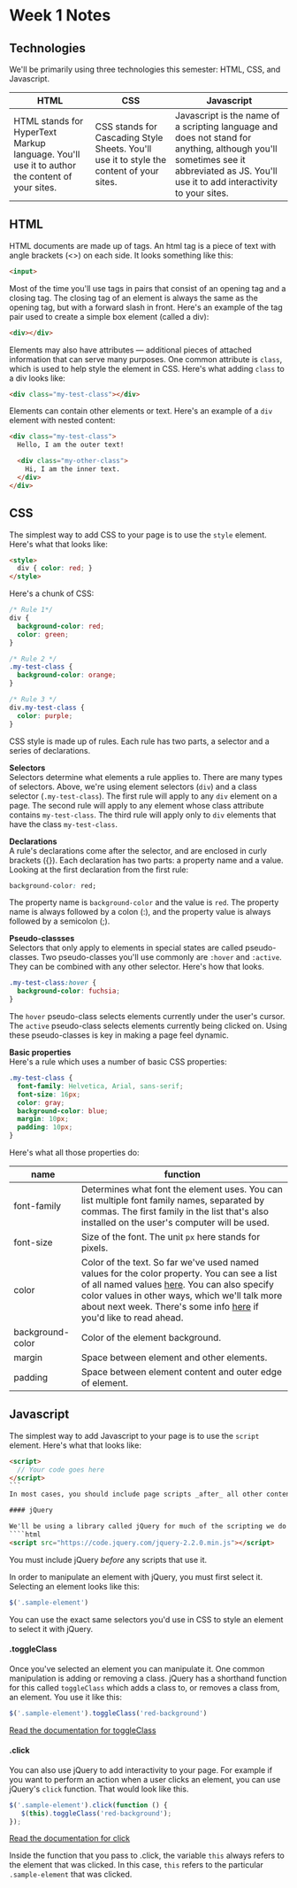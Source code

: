 # Week 1 Notes

## Technologies

We'll be primarily using three technologies this semester: HTML, CSS, and Javascript.


HTML | CSS | Javascript
---- | --- | ----------
HTML stands for HyperText Markup language. You'll use it to author the content of your sites. | CSS stands for Cascading Style Sheets. You'll use it to style the content of your sites. | Javascript is the name of a scripting language and does not stand for anything, although you'll sometimes see it abbreviated as JS. You'll use it to add interactivity to your sites.

## HTML
HTML documents are made up of tags. An html tag is a piece of text with angle brackets (<>) on each side. It looks something like this:
````html
<input>
````

Most of the time you'll use tags in pairs that consist of an opening tag and a closing tag. The closing tag of an element is always the same as the opening tag, but with a forward slash in front. Here's an example of the tag pair used to create a simple box element (called a div):
````html
<div></div>
````

Elements may also have attributes — additional pieces of attached information that can serve many purposes. One common attribute is `class`, which is used to help style the element in CSS. Here's what adding `class` to a div looks like:
````html
<div class="my-test-class"></div>
````

Elements can contain other elements or text. Here's an example of a `div` element with nested content:
````html
<div class="my-test-class">
  Hello, I am the outer text!

  <div class="my-other-class">
    Hi, I am the inner text.
  </div>
</div>
````

## CSS

The simplest way to add CSS to your page is to use the `style` element. Here's what that looks like:
```html
<style>
  div { color: red; }
</style>
```

Here's a chunk of CSS:
```css
/* Rule 1*/
div {
  background-color: red;
  color: green;
}

/* Rule 2 */
.my-test-class {
  background-color: orange;
}

/* Rule 3 */
div.my-test-class {
  color: purple;
}
```

CSS style is made up of rules. Each rule has two parts, a selector and a series of declarations. 

**Selectors**  
Selectors determine what elements a rule applies to. There are many types of selectors. Above, we're using element selectors (`div`) and a class selector (`.my-test-class`). The first rule will apply to any `div` element on a page. The second rule will apply to any element whose class attribute contains `my-test-class`. The third rule will apply only to `div` elements that have the class `my-test-class`.

**Declarations**  
A rule's declarations come after the selector, and are enclosed in curly brackets ({}). Each declaration has two parts: a property name and a value. Looking at the first declaration from the first rule:
```css
background-color: red;
```
The property name is `background-color` and the value is `red`. The property name is always followed by a colon (:), and the property value is always followed by a semicolon (;).

**Pseudo-classses**  
Selectors that only apply to elements in special states are called pseudo-classes. Two pseudo-classes you'll use commonly are `:hover` and `:active`. They can be combined with any other selector. Here's how that looks.
```css
.my-test-class:hover {
  background-color: fuchsia;
}
```
The `hover` pseudo-class selects elements currently under the user's cursor. The `active` pseudo-class selects elements currently being clicked on. Using these pseudo-classes is key in making a page feel dynamic.

**Basic properties**  
Here's a rule which uses a number of basic CSS properties:
```css
.my-test-class {
  font-family: Helvetica, Arial, sans-serif;
  font-size: 16px;
  color: gray;
  background-color: blue;
  margin: 10px;
  padding: 10px;
}
```

Here's what all those properties do:

name | function
----- | ---------
font-family | Determines what font the element uses. You can list multiple font family names, separated by commas. The first family in the list that's also installed on the user's computer will be used.
font-size | Size of the font. The unit `px` here stands for pixels.
color |  Color of the text. So far we've used named values for the color property. You can see a list of all named values [here](http://www.crockford.com/wrrrld/color.html). You can also specify color values in other ways, which we'll talk more about next week. There's some info [here](https://developer.mozilla.org/en-US/docs/Web/CSS/color_value) if you'd like to read ahead.
background-color | Color of the element background.
margin | Space between element and other elements.
padding | Space between element content and outer edge of element.

## Javascript

The simplest way to add Javascript to your page is to use the `script` element. Here's what that looks like:
````html
<script>
  // Your code goes here
</script>
```
In most cases, you should include page scripts _after_ all other content. Scripts are executed as soon as the browser parses them. If the elements your script operates on have not yet been parsed, your script will not work correctly.

#### jQuery

We'll be using a library called jQuery for much of the scripting we do this semester. jQuery makes manipulating elements on a page much easier than it is using plain javascript. You can use a `script` element to include jQuery on your page.
````html
<script src="https://code.jquery.com/jquery-2.2.0.min.js"></script>
````
You must include jQuery _before_ any scripts that use it.

In order to manipulate an element with jQuery, you must first select it. Selecting an element looks like this:
````javascript
$('.sample-element')
````
You can use the exact same selectors you'd use in CSS to style an element to select it with jQuery.

#### .toggleClass

Once you've selected an element you can manipulate it. One common manipulation is adding or removing a class. jQuery has a shorthand function for this called `toggleClass` which adds a class to, or removes a class from, an element. You use it like this:
````javascript
$('.sample-element').toggleClass('red-background')
````
[Read the documentation for toggleClass](http://api.jquery.com/toggleclass/)

#### .click

You can also use jQuery to add interactivity to your page. For example if you want to perform an action when a user clicks an element, you can use jQuery's `click` function. That would look like this.
````javascript
$('.sample-element').click(function () {
   $(this).toggleClass('red-background');
});
````
[Read the documentation for click](http://api.jquery.com/click/)

Inside the function that you pass to .click, the variable `this` always refers to the element that was clicked. In this case, `this` refers to the particular `.sample-element` that was clicked.

